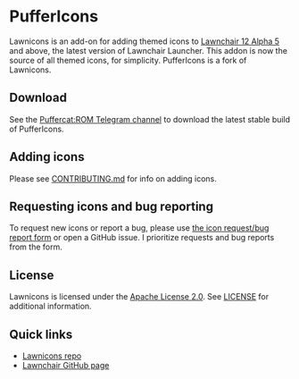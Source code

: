 # PufferIcons
Lawnicons is an add-on for adding themed icons to [Lawnchair 12 Alpha 5](https://github.com/LawnchairLauncher/lawnchair) and above, the latest version of Lawnchair Launcher.
This addon is now the source of all themed icons, for simplicity.
PufferIcons is a fork of Lawnicons.

## Download
See the [Puffercat:ROM Telegram channel](https://pufferrom.t.me) to download the latest stable build of PufferIcons.

## Adding icons
Please see [CONTRIBUTING.md](CONTRIBUTING.md) for info on adding icons.

## Requesting icons and bug reporting

To request new icons or report a bug, please use [the icon request/bug report form](https://pfrcat.link/puffericons-form) or open a GitHub issue. I prioritize requests and bug reports from the form.

## License
Lawnicons is licensed under the [Apache License 2.0](https://www.apache.org/licenses/LICENSE-2.0). See [LICENSE](LICENSE) for additional information.

## Quick links
* [Lawnicons repo](http://github.com/LawnchairLauncher/lawnicons)
* [Lawnchair GitHub page](https://github.com/LawnchairLauncher/lawnchair)

